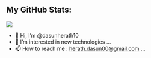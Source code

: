 
## My GitHub Stats:
<img 
   src="https://github-readme-stats.vercel.app/api?username=dasunherath10&show_icons=true&theme=cobolt" 
/>


- 👋 Hi, I’m @dasunherath10
- 👀 I’m interested in new technologies ...
- 📫 How to reach me : herath.dasun00@gmail.com ...

